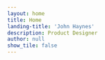 ```yaml
---
layout: home
title: Home
landing-title: 'John Haynes'
description: Product Designer
author: null
show_tile: false
---
```


